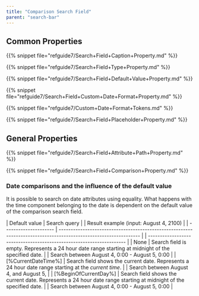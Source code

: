 ```yaml
---
title: "Comparison Search Field"
parent: "search-bar"
---
```



## Common Properties

{{% snippet file="refguide7/Search+Field+Caption+Property.md" %}}

{{% snippet file="refguide7/Search+Field+Type+Property.md" %}}

{{% snippet file="refguide7/Search+Field+Default+Value+Property.md" %}}

{{% snippet file="refguide7/Search+Field+Custom+Date+Format+Property.md" %}}

{{% snippet file="refguide7/Custom+Date+Format+Tokens.md" %}}

{{% snippet file="refguide7/Search+Field+Placeholder+Property.md" %}}

## General Properties

{{% snippet file="refguide7/Search+Field+Attribute+Path+Property.md" %}}

{{% snippet file="refguide7/Search+Field+Comparison+Property.md" %}}

### Date comparisons and the influence of the default value

It is possible to search on date attributes using equality. What happens with the time component belonging to the date is dependent on the default value of the comparison search field.

| Default value         | Search query                                                                                                     |  | Result example (input: August 4, 2100)                               |
| --------------------- | ---------------------------------------------------------------------------------------------------------------- |  | -------------------------------------------------------------------- |
| None                  | Search field is empty. Represents a 24 hour date range starting at midnight of the specified date.               |  | Search between August 4, 0:00 - August 5, 0:00                       |
| [%CurrentDateTime%]   | Search field shows the current date. Represents a 24 hour date range starting at the _current time_.             |  | Search between August 4, <current time> and August 5, <current time> |
| [%BeginOfCurrentDay%] | Search field shows the current date. Represents a 24 hour date range starting at midnight of the specified date. |  | Search between August 4, 0:00 - August 5, 0:00                       |
